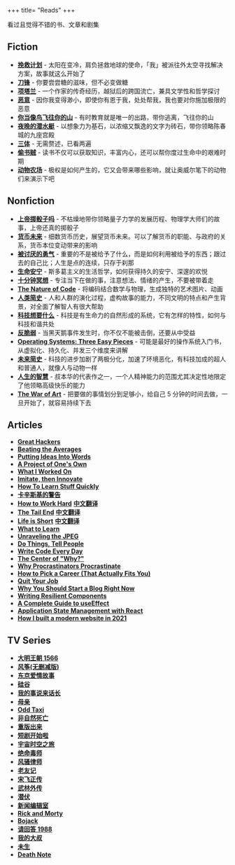 +++
title= "Reads"
+++

看过且觉得不错的书、文章和剧集

## Fiction

- **[挽救计划](https://book.douban.com/subject/35494160/)** - 太阳在变冷，肩负拯救地球的使命，「我」被派往外太空寻找解决方案，故事就这么开始了
- **[刀锋](https://book.douban.com/subject/2035162/)** - 你要尝尝糖的滋味，但不必变做糖
- **[项塔兰](https://book.douban.com/subject/35093979/)** - 一个作家的传奇经历，越狱后的跨国流亡，兼具文学性和哲学探讨
- **[恶意](https://book.douban.com/subject/26877752/)** - 因你我变得渺小，即使你有恩于我，处处帮我，我也要对你施加极限的恶意
- **[你当像鸟飞往你的山](https://book.douban.com/subject/33440205/)** - 有时教育就是唯一的出路，带你逃离，飞往你的山
- **[夜晚的潜水艇](https://book.douban.com/subject/35005045/)** - 以想象力为基石，以浓缩又飘逸的文字为砖石，带你领略陈春城的九座宫殿
- **[三体](https://book.douban.com/subject/2567698/)** - 无需赘述，已看两遍
- **[偷书贼](https://book.douban.com/subject/30225784/)** - 读书不仅可以获取知识，丰富内心，还可以帮你度过生命中的艰难时期
- **[动物农场](https://book.douban.com/subject/2035179/)** - 极权是如何产生的，它又会带来哪些影响，就让奥威尔笔下的动物们来演示下吧

## Nonfiction

- **[上帝掷骰子吗](https://book.douban.com/subject/33477229/)** - 不枯燥地带你领略量子力学的发展历程、物理学大师们的故事，上帝还真的掷骰子
- **[货币未来](https://book.douban.com/subject/35178904/)** - 细数货币历史，展望货币未来。可以了解货币的职能、与政府的关系，货币本位变动带来的影响
- **[被讨厌的勇气](https://book.douban.com/subject/26369699/)** - 重要的不是被给予了什么，而是如何利用被给予的东西；跟过去的自己比；人生是点的连续，只存于刹那
- **[生命安宁](https://book.douban.com/subject/24732489/)** - 斯多葛主义的生活哲学，如何获得持久的安宁、深邃的欢悦
- **[十分钟冥想](https://book.douban.com/subject/34888157/)** - 专注当下在做的事，注意想法、情绪的产生，不要被带着走
- **[The Nature of Code](https://natureofcode.com/)** - 将编码结合数学与物理，生成独特的艺术图片、动画
- **[人类简史](https://book.douban.com/subject/25985021/)** - 人和人群的演化过程，虚构故事的能力，不同文明的特点和产生背景，对全面了解智人有很大帮助
- **[科技想要什么](https://book.douban.com/subject/6965746/)** - 科技是有生命力的自然形成的系统，它有怎样的特性，如何与科技和谐共处
- **[反脆弱](https://book.douban.com/subject/25782902/)** - 当黑天鹅事件发生时，你不仅不能被击倒，还要从中受益
- **[Operating Systems: Three Easy Pieces](https://pages.cs.wisc.edu/~remzi/OSTEP/)** - 可能是最好的操作系统入门书，从虚拟化、持久化、并发三个维度来讲解
- **[未来简史](https://book.douban.com/subject/26943161/)** - 科技的进步加剧了两极分化，加速了环境恶化，有科技加成的超人和普通人，就像人与动物一样
- **[人生的智慧](https://book.douban.com/subject/3261600/)** - 叔本华的代表作之一，一个人精神能力的范围尤其决定性地限定了他领略高级快乐的能力
- **[The War of Art](https://book.douban.com/subject/2253794/)** - 把要做的事情划分到足够小，给自己 5 分钟的时间去做，一旦开始了，就容易持续下去

## Articles

- **[Great Hackers](http://www.paulgraham.com/gh.html)**
- **[Beating the Averages](http://www.paulgraham.com/avg.html)**
- **[Putting Ideas Into Words](http://paulgraham.com/words.html)**
- **[A Project of One's Own](http://paulgraham.com/own.html)**
- **[What I Worked On](http://paulgraham.com/worked.html)**
- **[Imitate, then Innovate](https://perell.com/essay/imitate-then-innovate/)**
- **[How To Learn Stuff Quickly](https://www.joshwcomeau.com/blog/how-to-learn-stuff-quickly/)**
- **[卡辛斯基的警告](http://www.ruanyifeng.com/blog/2017/09/unabomber.html)**
- **[How to Work Hard](http://paulgraham.com/hwh.html)** **[中文翻译](https://github.com/limboy/telescope/discussions/4)**
- **[The Tail End](https://waitbutwhy.com/2015/12/the-tail-end.html)** **[中文翻译](https://2010-2021.limboy.me/2021/08/24/wbw-the-tail-end/)**
- **[Life is Short](http://www.paulgraham.com/vb.html)** **[中文翻译](https://github.com/limboy/telescope/discussions/8)**
- **[What to Learn](https://danluu.com/learn-what/)**
- **[Unraveling the JPEG](https://parametric.press/issue-01/unraveling-the-jpeg/)**
- **[Do Things, Tell People](http://carl.flax.ie/dothingstellpeople.html)**
- **[Write Code Every Day](https://johnresig.com/blog/write-code-every-day/)**
- **[The Center of "Why?"](http://www.vpri.org/pdf/m2004002_center.pdf)**
- **[Why Procrastinators Procrastinate](https://waitbutwhy.com/2013/10/why-procrastinators-procrastinate.html)**
- **[How to Pick a Career (That Actually Fits You)](https://waitbutwhy.com/2018/04/picking-career.html)**
- **[Quit Your Job](https://palladiummag.com/2022/01/06/quit-your-job/)**
- **[Why You Should Start a Blog Right Now](https://guzey.com/personal/why-have-a-blog/)**
- **[Writing Resilient Components](https://overreacted.io/writing-resilient-components/)**
- **[A Complete Guide to useEffect](https://overreacted.io/a-complete-guide-to-useeffect/)**
- **[Application State Management with React](https://kentcdodds.com/blog/application-state-management-with-react)**
- **[How I built a modern website in 2021](https://kentcdodds.com/blog/how-i-built-a-modern-website-in-2021)**

## TV Series

- **[大明王朝 1566](https://movie.douban.com/subject/2210001/)**
- **[风筝(无删减版)](https://movie.douban.com/subject/25752323/)**
- **[东京爱情故事](https://movie.douban.com/subject/1438760/)**
- **[硅谷](https://movie.douban.com/subject/20644938/)**
- **[我的事说来话长](https://movie.douban.com/subject/34670642/)**
- **[母亲](https://movie.douban.com/subject/4303624/)**
- **[Odd Taxi](https://movie.douban.com/subject/35332568/)**
- **[非自然死亡](https://movie.douban.com/subject/27140017/)**
- **[重版出来](https://movie.douban.com/subject/26602304/)**
- **[短剧开始啦](https://movie.douban.com/subject/35358556/)**
- **[宇宙时空之旅](https://movie.douban.com/subject/24698699/)**
- **[绝命毒师](https://movie.douban.com/subject/2373195/)**
- **[风骚律师](https://movie.douban.com/subject/25726259/)**
- **[老友记](https://movie.douban.com/subject/1393859/)**
- **[宋飞正传](https://movie.douban.com/subject/1418198/)**
- **[武林外传](https://movie.douban.com/subject/3882715)**
- **[潜伏](https://movie.douban.com/subject/3314870/)**
- **[新闻编辑室](https://movie.douban.com/subject/6142597/)**
- **[Rick and Morty](https://movie.douban.com/subject/11537954/)**
- **[Bojack](https://movie.douban.com/subject/25900177/)**
- **[请回答 1988](https://movie.douban.com/subject/26302614/)**
- **[我的大叔](https://movie.douban.com/subject/27602137/)**
- **[未生](https://movie.douban.com/subject/25870057/)**
- **[Death Note](https://www.imdb.com/title/tt0877057/)**
